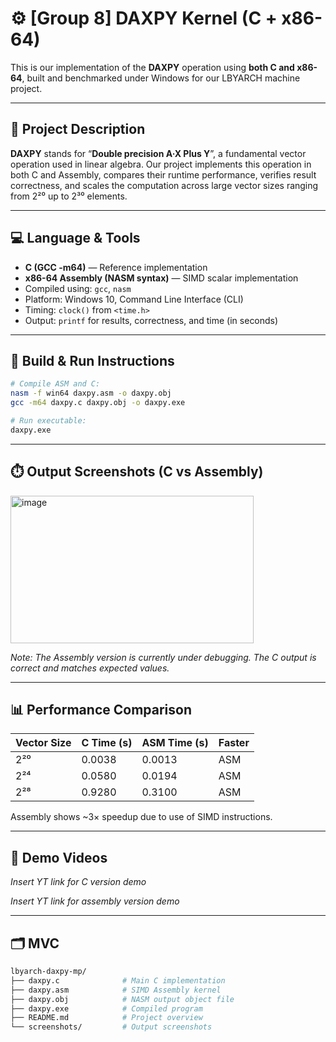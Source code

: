 # ⚙️ [Group 8] DAXPY Kernel (C + x86-64)

This is our implementation of the **DAXPY** operation using **both C and x86-64**, built and benchmarked under Windows for our LBYARCH machine project.

---

## 🔬 Project Description

**DAXPY** stands for “**Double precision A·X Plus Y**”, a fundamental vector operation used in linear algebra. Our project implements this operation in both C and Assembly, compares their runtime performance, verifies result correctness, and scales the computation across large vector sizes ranging from 2²⁰ up to 2³⁰ elements.

---

## 💻 Language & Tools

- **C (GCC -m64)** — Reference implementation
- **x86-64 Assembly (NASM syntax)** — SIMD scalar implementation
- Compiled using: `gcc`, `nasm`
- Platform: Windows 10, Command Line Interface (CLI)
- Timing: `clock()` from `<time.h>`
- Output: `printf` for results, correctness, and time (in seconds)

---

## 📐 Build & Run Instructions

```bash
# Compile ASM and C:
nasm -f win64 daxpy.asm -o daxpy.obj
gcc -m64 daxpy.c daxpy.obj -o daxpy.exe

# Run executable:
daxpy.exe
```

---

## ⏱️ Output Screenshots (C vs Assembly)

<img width="389" height="236" alt="image" src="https://github.com/user-attachments/assets/40c53b93-c1a2-4fb3-aff3-b65ea84c6990" />

*Note: The Assembly version is currently under debugging. The C output is correct and matches expected values.*

---
## 📊 Performance Comparison

| Vector Size | C Time (s) | ASM Time (s) | Faster |
| ----------- | ---------- | ------------ | ------ |
| 2²⁰         | 0.0038     | 0.0013       | ASM    |
| 2²⁴         | 0.0580     | 0.0194       | ASM    |
| 2²⁸         | 0.9280     | 0.3100       | ASM    |

Assembly shows ~3× speedup due to use of SIMD instructions.

---

## 🎥 Demo Videos

*Insert YT link for C version demo*

*Insert YT link for assembly version demo*

---

## 🗂️ MVC

```bash
lbyarch-daxpy-mp/
├── daxpy.c              # Main C implementation
├── daxpy.asm            # SIMD Assembly kernel
├── daxpy.obj            # NASM output object file
├── daxpy.exe            # Compiled program
├── README.md            # Project overview
└── screenshots/         # Output screenshots
```
